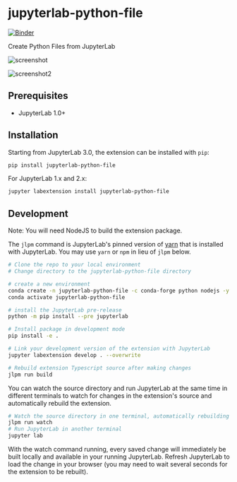 # jupyterlab-python-file

[![Binder](https://mybinder.org/badge_logo.svg)](https://mybinder.org/v2/gh/jtpio/jupyterlab-python-file/master?urlpath=lab)

Create Python Files from JupyterLab

![screenshot](./doc/screenshot.png)

![screenshot2](./doc/screenshot2.png)

## Prerequisites

- JupyterLab 1.0+

## Installation

Starting from JupyterLab 3.0, the extension can be installed with `pip`:

```bash
pip install jupyterlab-python-file
```

For JupyterLab 1.x and 2.x:

```bash
jupyter labextension install jupyterlab-python-file
```

## Development

Note: You will need NodeJS to build the extension package.

The `jlpm` command is JupyterLab's pinned version of
[yarn](https://yarnpkg.com/) that is installed with JupyterLab. You may use
`yarn` or `npm` in lieu of `jlpm` below.

```bash
# Clone the repo to your local environment
# Change directory to the jupyterlab-python-file directory

# create a new environment
conda create -n jupyterlab-python-file -c conda-forge python nodejs -y
conda activate jupyterlab-python-file

# install the JupyterLab pre-release
python -m pip install --pre jupyterlab

# Install package in development mode
pip install -e .

# Link your development version of the extension with JupyterLab
jupyter labextension develop . --overwrite

# Rebuild extension Typescript source after making changes
jlpm run build
```

You can watch the source directory and run JupyterLab at the same time in different terminals to watch for changes in the extension's source and automatically rebuild the extension.

```bash
# Watch the source directory in one terminal, automatically rebuilding when needed
jlpm run watch
# Run JupyterLab in another terminal
jupyter lab
```

With the watch command running, every saved change will immediately be built locally and available in your running JupyterLab. Refresh JupyterLab to load the change in your browser (you may need to wait several seconds for the extension to be rebuilt).
